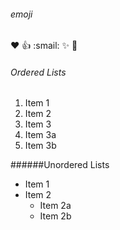 ###### emoji
:heart:
:+1:
:smail:
:sparkles:
:tada:

###### Ordered Lists
1. Item 1
2. Item 2
3. Item 3
  1. Item 3a
  2. Item 3b
  
######Unordered Lists
* Item 1
* Item 2
  * Item 2a
  * Item 2b

